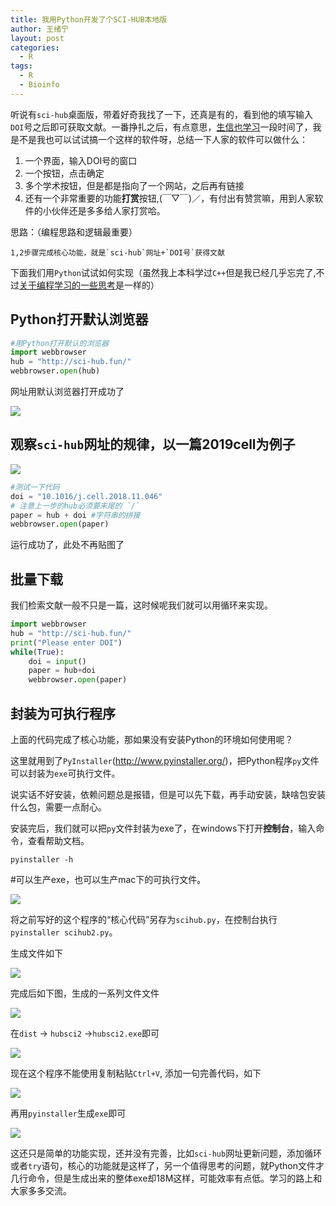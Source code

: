 ```yaml
---
title: 我用Python开发了个SCI-HUB本地版
author: 王绪宁
layout: post
categories:
  - R
tags:
  - R
  - Bioinfo
---
```


听说有`sci-hub`桌面版，带着好奇我找了一下，还真是有的，看到他的填写输入`DOI`号之后即可获取文献。一番挣扎之后，有点意思，[生信也学习](https://mp.weixin.qq.com/s/xoLBg0pI9seEksa0hMXi0A)一段时间了，我是不是我也可以试试搞一个这样的软件呀，总结一下人家的软件可以做什么：
    
1. 一个界面，输入DOI号的窗口
2. 一个按钮，点击确定
3. 多个学术按钮，但是都是指向了一个网站，之后再有链接
4. 还有一个非常重要的功能**打赏**按钮,(￣▽￣)／，有付出有赞赏嘛，用到人家软件的小伙伴还是多多给人家打赏哈。
    
思路：（编程思路和逻辑最重要）
    
    1,2步骤完成核心功能，就是`sci-hub`网址+`DOI号`获得文献
    
下面我们用`Python`试试如何实现（虽然我上本科学过`C++`但是我已经几乎忘完了,不过[关于编程学习的一些思考](https://mp.weixin.qq.com/s/QPesQBExnmaR6uLDTITdgQ)是一样的）

## Python打开默认浏览器

```python
#用Python打开默认的浏览器
import webbrowser
hub = "http://sci-hub.fun/"
webbrowser.open(hub)
```

网址用默认浏览器打开成功了

![](http://www.ehbio.com/ehbio_resource/sci_hub_1.png)

## 观察`sci-hub`网址的规律，以一篇2019cell为例子

![](http://www.ehbio.com/ehbio_resource/sci_hub_2.png)


```python
#测试一下代码
doi = "10.1016/j.cell.2018.11.046"
# 注意上一步的hub必须要末尾的 `/`
paper = hub + doi #字符串的拼接
webbrowser.open(paper)
```

运行成功了，此处不再贴图了

## 批量下载

我们检索文献一般不只是一篇，这时候呢我们就可以用循环来实现。

```python
import webbrowser
hub = "http://sci-hub.fun/"
print("Please enter DOI")
while(True):
	doi = input()
	paper = hub+doi
	webbrowser.open(paper)
```

## 封装为可执行程序    

上面的代码完成了核心功能，那如果没有安装Python的环境如何使用呢？

这里就用到了`PyInstaller`(http://www.pyinstaller.org/)，把Python程序`py`文件可以封装为`exe`可执行文件。


说实话不好安装，依赖问题总是报错，但是可以先下载，再手动安装，缺啥包安装什么包，需要一点耐心。

安装完后，我们就可以把`py`文件封装为exe了，在windows下打开**控制台**，输入命令，查看帮助文档。

`pyinstaller -h`

#可以生产exe，也可以生产mac下的可执行文件。

![](http://www.ehbio.com/ehbio_resource/sci_hub_3.png)


将之前写好的这个程序的“核心代码”另存为`scihub.py`，在控制台执行 `pyinstaller scihub2.py`。

生成文件如下

![](http://www.ehbio.com/ehbio_resource/sci_hub_4.png)

完成后如下图，生成的一系列文件文件

![](http://www.ehbio.com/ehbio_resource/sci_hub_5.png)


在`dist` -> `hubsci2` ->`hubsci2.exe`即可

![](http://www.ehbio.com/ehbio_resource/sci_hub_6.png)

现在这个程序不能使用复制粘贴`Ctrl+V`, 添加一句完善代码，如下

![](http://www.ehbio.com/ehbio_resource/sci_hub_7.png)

再用`pyinstaller`生成`exe`即可

![](http://www.ehbio.com/ehbio_resource/sci_hub_8.png)

这还只是简单的功能实现，还并没有完善，比如`sci-hub`网址更新问题，添加循环或者`try`语句，核心的功能就是这样了，另一个值得思考的问题，就Python文件才几行命令，但是生成出来的整体exe却18M这样，可能效率有点低。学习的路上和大家多多交流。


